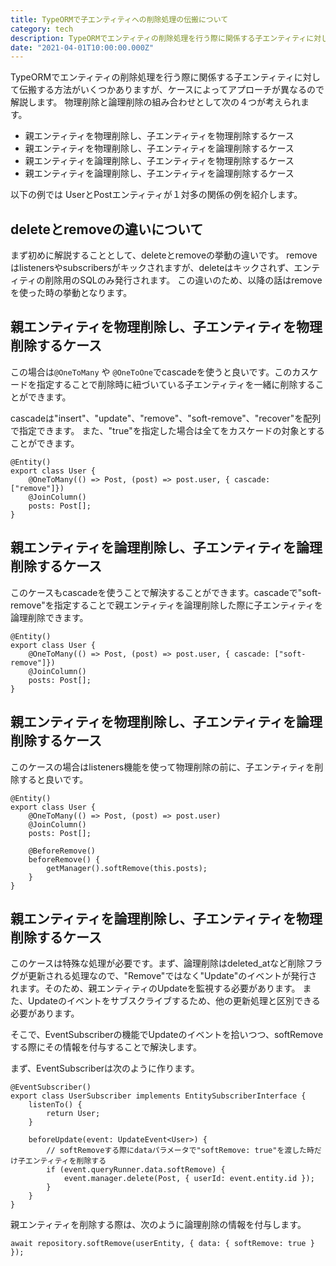 ```yaml
---
title: TypeORMで子エンティティへの削除処理の伝搬について
category: tech
description: TypeORMでエンティティの削除処理を行う際に関係する子エンティティに対して伝搬する方法がいくつかありますが、ケースによってアプローチが異なるので解説します。
date: "2021-04-01T10:00:00.000Z"
---
```


TypeORMでエンティティの削除処理を行う際に関係する子エンティティに対して伝搬する方法がいくつかありますが、ケースによってアプローチが異なるので解説します。
物理削除と論理削除の組み合わせとして次の４つが考えられます。

* 親エンティティを物理削除し、子エンティティを物理削除するケース
* 親エンティティを物理削除し、子エンティティを論理削除するケース
* 親エンティティを論理削除し、子エンティティを物理削除するケース
* 親エンティティを論理削除し、子エンティティを論理削除するケース

以下の例では UserとPostエンティティが１対多の関係の例を紹介します。


## deleteとremoveの違いについて

まず初めに解説することとして、deleteとremoveの挙動の違いです。
removeはlistenersやsubscribersがキックされますが、deleteはキックされず、エンティティの削除用のSQLのみ発行されます。
この違いのため、以降の話はremoveを使った時の挙動となります。

## 親エンティティを物理削除し、子エンティティを物理削除するケース

この場合は`@OneToMany` や `@OneToOne`でcascadeを使うと良いです。このカスケードを指定することで削除時に紐づいている子エンティティを一緒に削除することができます。

cascadeは"insert"、"update"、"remove"、"soft-remove"、"recover"を配列で指定できます。
また、"true"を指定した場合は全てをカスケードの対象とすることができます。

```
@Entity()
export class User {
    @OneToMany(() => Post, (post) => post.user, { cascade: ["remove"]})
    @JoinColumn()
    posts: Post[];
}
```

## 親エンティティを論理削除し、子エンティティを論理削除するケース  

このケースもcascadeを使うことで解決することができます。cascadeで"soft-remove"を指定することで親エンティティを論理削除した際に子エンティティを論理削除できます。


```
@Entity()
export class User {
    @OneToMany(() => Post, (post) => post.user, { cascade: ["soft-remove"]})
    @JoinColumn()
    posts: Post[];
}
```



## 親エンティティを物理削除し、子エンティティを論理削除するケース

このケースの場合はlisteners機能を使って物理削除の前に、子エンティティを削除すると良いです。


```
@Entity()
export class User {
    @OneToMany(() => Post, (post) => post.user)
    @JoinColumn()
    posts: Post[];

    @BeforeRemove()
    beforeRemove() {
        getManager().softRemove(this.posts);
    }
}
```

## 親エンティティを論理削除し、子エンティティを物理削除するケース

このケースは特殊な処理が必要です。まず、論理削除はdeleted_atなど削除フラグが更新される処理なので、"Remove"ではなく"Update"のイベントが発行されます。そのため、親エンティティのUpdateを監視する必要があります。
また、Updateのイベントをサブスクライブするため、他の更新処理と区別できる必要があります。

そこで、EventSubscriberの機能でUpdateのイベントを拾いつつ、softRemoveする際にその情報を付与することで解決します。

まず、EventSubscriberは次のように作ります。

```
@EventSubscriber()
export class UserSubscriber implements EntitySubscriberInterface {
    listenTo() {
        return User;
    }

    beforeUpdate(event: UpdateEvent<User>) {
        // softRemoveする際にdataパラメータで"softRemove: true"を渡した時だけ子エンティティを削除する
        if (event.queryRunner.data.softRemove) {
            event.manager.delete(Post, { userId: event.entity.id });
        }
    }
}
```

親エンティティを削除する際は、次のように論理削除の情報を付与します。

```
await repository.softRemove(userEntity, { data: { softRemove: true } });
```






